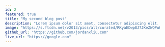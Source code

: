```yaml
---
id: 2
featured: true
title: "My second blog post"
description: "Lorem ipsum dolor sit amet, consectetur adipiscing elit. Nam euismod massa urna, vel condimentum nibh ultrices et. Curabitur congue eros nec mi aliquam commodo. Sed mollis laoreet nunc, sollicitudin consequat elit fermentum vitae."
image: "https://s.ftcdn.net/v2013/pics/all/curated/RKyaEDwp8J7JKeZWQPuOVWvkUjGQfpCx_cover_580.jpg?r=1a0fc22192d0c808b8bb2b9bcfbf4a45b1793687"
github_url: "https://github.com/jordanxliu.com"
live_url: "https://google.com"
---
```

